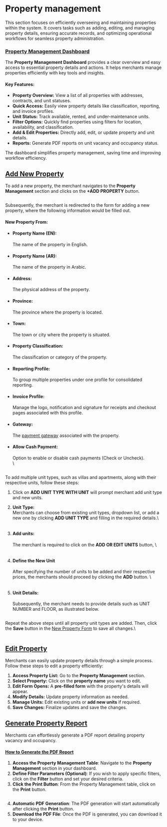 # Property management

This section focuses on efficiently overseeing and maintaining properties within the system. It covers tasks such as adding, editing, and managing property details, ensuring accurate records, and optimizing operational workflows for seamless property administration.

### [Property Management Dashboard](property-management.md#property-management-dashboard)

The **Property Management Dashboard** provides a clear overview and easy access to essential property details and actions. It helps merchants manage properties efficiently with key tools and insights.

#### **Key Features:**

* **Property Overview:** View a list of all properties with addresses, contracts, and unit statuses.
* **Quick Access:** Easily view property details like classification, reporting, and invoice profiles.
* **Unit Status:** Track available, rented, and under-maintenance units.
* **Filter Options:** Quickly find properties using filters for location, availability, and classification.
* **Add & Edit Properties:** Directly add, edit, or update property and unit details.
* **Reports:** Generate PDF reports on unit vacancy and occupancy status.

The dashboard simplifies property management, saving time and improving workflow efficiency.

## [Add New Property](property-management.md#add-new-property)

To add a new property, the merchant navigates to the **Property Management** section and clicks on the **+ADD PROPERTY** button.&#x20;

<figure><img src="../../../.gitbook/assets/image.png" alt=""><figcaption></figcaption></figure>

Subsequently, the merchant is redirected to the form for adding a new property, where the following information would be filled out.

#### New Property From:

*   #### **Property Name (EN):**&#x20;

    The name of the property in English.
*   #### **Property Name (AR):**&#x20;

    The name of the property in Arabic.
*   #### **Address:**&#x20;

    The physical address of the property.
*   #### **Province:**&#x20;

    The province where the property is located.
*   #### **Town:**&#x20;

    The town or city where the property is situated.
*   #### **Property Classification:**&#x20;

    The classification or category of the property.
*   #### **Reporting Profile:**&#x20;

    To group multiple properties under one profile for consolidated reporting.
*   #### **Invoice Profile**: &#x20;

    Manage the logo, notification  and signature for receipts and checkout pages associated with this profile.
*   #### **Gateway:**&#x20;

    The [payment gateway](../../payment-gateway.md) associated with the property.
*   #### **Allow Cash Payment:**&#x20;

    Option to enable or disable cash payments (Check or Uncheck).\
    \


    <figure><img src="../../../.gitbook/assets/image (1).png" alt=""><figcaption></figcaption></figure>

To add multiple unit types, such as villas and apartments, along with their respective units, follow these steps:

1. Click on **ADD UNIT TYPE WITH UNIT** will prompt merchant add unit type and new units.
2.  **Unit Type:**\
    Merchants can choose from existing unit types, dropdown list,  or add a new one by clicking **ADD UNIT TYPE** and filling in the required details.\


    <figure><img src="../../../.gitbook/assets/image (2).png" alt=""><figcaption></figcaption></figure>
3.  #### Add units:

    The merchant is required to click on the **ADD OR EDIT UNITS** button, \


    <figure><img src="../../../.gitbook/assets/image (3).png" alt=""><figcaption></figcaption></figure>
4.  #### Define the New Unit

    After specifying the number of units to be added and their respective prices, the merchants should proceed by clicking the **ADD** button. \


    <figure><img src="../../../.gitbook/assets/image (4).png" alt=""><figcaption></figcaption></figure>


5.  #### **Unit Details:**

    Subsequently, the merchant needs to provide details such as UNIT NUMBER and FLOOR, as illustrated below.

<figure><img src="../../../.gitbook/assets/image (5).png" alt=""><figcaption></figcaption></figure>

Repeat the above steps until all property unit types are added. Then, click the **Save** button in the [New Property Form](property-management.md#new-property-from) to save all changes.\


<figure><img src="../../../.gitbook/assets/image (6).png" alt=""><figcaption></figcaption></figure>

## [Edit Property](property-management.md#edit-property)

Merchants can easily update property details through a simple process. Follow these steps to edit a property efficiently:

1. **Access Property List:** Go to the **Property Management** section.
2. **Select Property:** Click on the **property name** you want to edit.
3. **Edit Form Opens:** A **pre-filled form** with the property's details will appear.
4. **Modify Details:** Update property information as needed.
5. **Manage Units:** Edit existing units or **add new units** if required.
6. **Save Changes:** Finalize updates and save the changes.

## [Generate Property Report](property-management.md#generate-property-report)

Merchants can effortlessly generate a PDF report detailing property vacancy and occupancy.

#### [**How to Generate the PDF Report**](property-management.md#how-to-generate-the-pdf-report)

1. **Access the Property Management Table**: Navigate to the **Property Management** section in your dashboard.
2. **Define Filter Parameters (Optional)**: If you wish to apply specific filters, click on the **Filter** button and set your desired criteria.
3. **Click the Print Button**: From the Property Management table, click on the **Print** button.

<figure><img src="../../../.gitbook/assets/image (7).png" alt=""><figcaption></figcaption></figure>

4. **Automatic PDF Generation**: The PDF generation will start automatically after clicking the **Print** button.
5. **Download the PDF File**: Once the PDF is generated, you can download it to your device.

<figure><img src="../../../.gitbook/assets/image (8).png" alt=""><figcaption></figcaption></figure>
